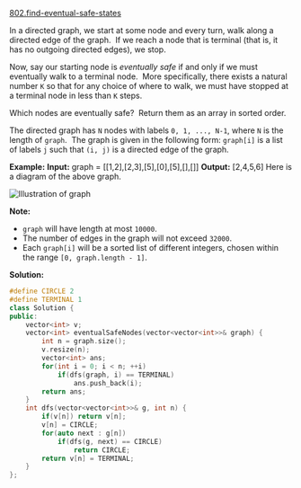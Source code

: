 [802.find-eventual-safe-states](https://leetcode.com/problems/find-eventual-safe-states/)  

In a directed graph, we start at some node and every turn, walk along a directed edge of the graph.  If we reach a node that is terminal (that is, it has no outgoing directed edges), we stop.

Now, say our starting node is _eventually safe_ if and only if we must eventually walk to a terminal node.  More specifically, there exists a natural number `K` so that for any choice of where to walk, we must have stopped at a terminal node in less than `K` steps.

Which nodes are eventually safe?  Return them as an array in sorted order.

The directed graph has `N` nodes with labels `0, 1, ..., N-1`, where `N` is the length of `graph`.  The graph is given in the following form: `graph[i]` is a list of labels `j` such that `(i, j)` is a directed edge of the graph.

**Example:**
**Input:** graph = \[\[1,2\],\[2,3\],\[5\],\[0\],\[5\],\[\],\[\]\]
**Output:** \[2,4,5,6\]
Here is a diagram of the above graph.

![Illustration of graph](https://s3-lc-upload.s3.amazonaws.com/uploads/2018/03/17/picture1.png)

**Note:**

*   `graph` will have length at most `10000`.
*   The number of edges in the graph will not exceed `32000`.
*   Each `graph[i]` will be a sorted list of different integers, chosen within the range `[0, graph.length - 1]`.  



**Solution:**  

```cpp
#define CIRCLE 2
#define TERMINAL 1
class Solution {
public:
    vector<int> v;
    vector<int> eventualSafeNodes(vector<vector<int>>& graph) {
        int n = graph.size();
        v.resize(n);
        vector<int> ans;
        for(int i = 0; i < n; ++i)
            if(dfs(graph, i) == TERMINAL)
                ans.push_back(i);
        return ans;
    }
    int dfs(vector<vector<int>>& g, int n) {
        if(v[n]) return v[n];
        v[n] = CIRCLE;
        for(auto next : g[n])
            if(dfs(g, next) == CIRCLE)
                return CIRCLE;
        return v[n] = TERMINAL;
    }
};
```
      